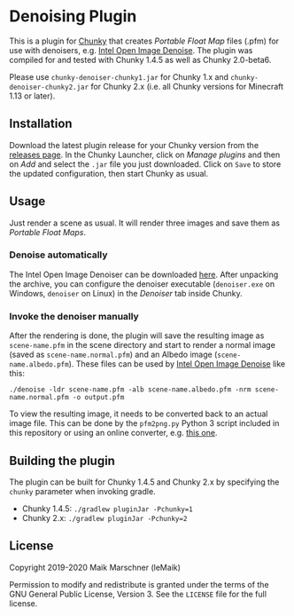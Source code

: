 # Denoising Plugin

This is a plugin for [Chunky][chunky] that creates _Portable Float Map_ files (.pfm) for use with denoisers, e.g. [Intel Open Image Denoise][openimagedenoise]. The plugin was compiled for and tested with Chunky 1.4.5 as well as Chunky 2.0-beta6.

Please use `chunky-denoiser-chunky1.jar` for Chunky 1.x and `chunky-denoiser-chunky2.jar` for Chunky 2.x (i.e. all Chunky versions for Minecraft 1.13 or later).

## Installation
Download the latest plugin release for your Chunky version from the [releases page](https://github.com/leMaik/chunky-denoiser/releases). In the Chunky Launcher, click on _Manage plugins_ and then on _Add_ and select the `.jar` file you just downloaded. Click on `Save` to store the updated configuration, then start Chunky as usual.

## Usage
Just render a scene as usual. It will render three images and save them as _Portable Float Maps_.

### Denoise automatically
The Intel Open Image Denoiser can be downloaded [here][openimagedenoise-dl]. After unpacking the archive, you can configure the denoiser executable (`denoiser.exe` on Windows, `denoiser` on Linux) in the _Denoiser_ tab inside Chunky.

### Invoke the denoiser manually
After the rendering is done, the plugin will save the resulting image as `scene-name.pfm` in the scene directory and start to render a normal image (saved as `scene-name.normal.pfm`) and an Albedo image (`scene-name.albedo.pfm`). These files can be used by [Intel Open Image Denoise][openimagedenoise-dl] like this:

```
./denoise -ldr scene-name.pfm -alb scene-name.albedo.pfm -nrm scene-name.normal.pfm -o output.pfm
```

To view the resulting image, it needs to be converted back to an actual image file. This can be done by the `pfm2png.py` Python 3 script included in this repository or using an online converter, e.g. [this one][convertio].

## Building the plugin
The plugin can be built for Chunky 1.4.5 and Chunky 2.x by specifying the `chunky` parameter when invoking gradle.

* Chunky 1.4.5: `./gradlew pluginJar -Pchunky=1`
* Chunky 2.x: `./gradlew pluginJar -Pchunky=2`

## License

Copyright 2019-2020 Maik Marschner (leMaik)

Permission to modify and redistribute is granted under the terms of the GNU General Public License, Version 3. See the `LICENSE` file for the full license.

[chunky]: https://chunky.llbit.se/
[openimagedenoise]: https://openimagedenoise.github.io
[openimagedenoise-dl]: https://openimagedenoise.github.io/downloads.html
[convertio]: https://convertio.co/de/pfm-png/
